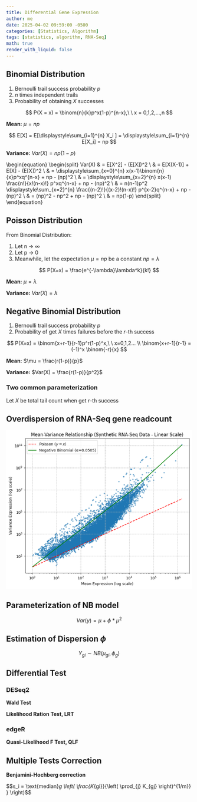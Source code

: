 ```yaml
---
title: Differential Gene Expression
author: me
date: 2025-04-02 09:59:00 -0500
categories: [Statistics, Algorithm]
tags: [statistics, algorithm, RNA-Seq]
math: true
render_with_liquid: false
---
```


## Binomial Distribution
1. Bernoulli trail success probability $p$
1. $n$ times independent trails
1. Probability of obtaining $X$ successes

$$
P(X = x) = \binom{n}{k}p^x(1-p)^{n-x},\ \ x = 0,1,2,...,n
$$

**Mean:** $\mu = np$

$$
E[X] = E[\displaystyle\sum_{i=1}^{n} X_i ] = \displaystyle\sum_{i=1}^{n} E[X_i] = np
$$

**Variance:** $Var(X) = np(1-p)$

\begin{equation}
\begin{split}
	Var(X) & = E[X^2] - (E[X])^2 \\
	& = E[X(X-1)] + E[X] - (E[X])^2 \\
	& = \displaystyle\sum_{x=0}^{n} x(x-1)\binom{n}{x}p^xq^{n-x} + np - (np)^2 \\
	& = \displaystyle\sum_{x=2}^{n} x(x-1) \frac{n!}{x!(n-x)!} p^xq^{n-x} + np - (np)^2 \\
	& = n(n-1)p^2 \displaystyle\sum_{x=2}^{n} \frac{(n-2)!}{(x-2)!(n-x)!} p^{x-2}q^{n-x} + np - (np)^2 \\
	& = (np)^2 - np^2 + np - (np)^2 \\
	& = np(1-p)
\end{split}
\end{equation}

## Poisson Distribution
From Binomial Distribution:

1. Let n &rarr; &infin;
2. Let p &rarr; 0
3. Meanwhile, let the expectation $\mu = np$ be a constant $np = \lambda$

$$
P(X=x) = \frac{e^{-\lambda}\lambda^k}{k!}
$$

**Mean:** $\mu = \lambda$

**Variance:** $Var(X) = \lambda$


## Negative Binomial Distribution
1. Bernoulli trail success probability $p$
1. Probability of get $X$ times failures before the $r$-th success

$$
P(X=x) = \binom{x+r-1}{r-1}p^r(1-p)^x,\ \ x=0,1,2... \\
\binom{x+r-1}{r-1} = (-1)^x \binom{-r}{x}
$$

**Mean:** $\mu = \frac{r(1-p)}{p}$

**Variance:** $Var(X) = \frac{r(1-p)}{p^2}$



### Two common parameterization
Let $X$ be total tail count when get $r$-th success



## Overdispersion of RNA-Seq gene readcount

![Mean-Variance plot](/assets/img/Overdispersion.png)

## Parameterization of NB model

$$
Var(y) = \mu + \phi*\mu^2
$$

## Estimation of Dispersion $\phi$

$$
Y_{gi} \sim NB(\mu_{gi}, \phi_g)
$$

## Differential Test
### DESeq2
**Wald Test**

**Likelihood Ration Test, LRT**

### edgeR
**Quasi-Likelihood F Test, QLF**

## Multiple Tests Correction
**Benjamini-Hochberg correction**


$$s_i = \text{median}_g \left( \frac{K_{gi}}{\left( \prod_{j} K_{gj} \right)^{1/m}} } \right)$$


